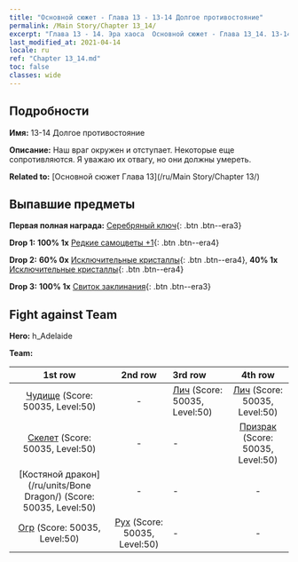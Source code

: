 ```yaml
---
title: "Основной сюжет - Глава 13 - 13-14 Долгое противостояние"
permalink: /Main Story/Chapter 13_14/
excerpt: "Глава 13 - 14. Эра хаоса  Основной сюжет - Глава 13_14. 13-14 Долгое противостояние"
last_modified_at: 2021-04-14
locale: ru
ref: "Chapter 13_14.md"
toc: false
classes: wide
---
```


## Подробности

 **Имя:** 13-14 Долгое противостояние

 **Описание:** Наш враг окружен и отступает. Некоторые еще сопротивляются. Я уважаю их отвагу, но они должны умереть.

 **Related to:** [Основной сюжет Глава 13](/ru/Main Story/Chapter 13/)

## Выпавшие предметы

 **Первая полная награда:** [Серебряный ключ](/ru/Items/con_693/){: .btn .btn--era3}

 **Drop 1:** **100% 1x** [Редкие самоцветы +1](/ru/Items/mat_44/){: .btn .btn--era4}

 **Drop 2:** **60% 0x** [Исключительные кристаллы](/ru/Items/mat_38/){: .btn .btn--era4}, **40% 1x** [Исключительные кристаллы](/ru/Items/mat_38/){: .btn .btn--era4}

 **Drop 3:** **100% 1x** [Свиток заклинания](/ru/Items/con_694/){: .btn .btn--era3}


## Fight against Team
 **Hero:** h_Adelaide

 **Team:**


  | 1st row | 2nd row | 3rd row | 4th row |
  |:----:|:----:|:----|:----:|
  | [Чудище](/ru/units/Behemoth/) (Score: 50035, Level:50)  | - | [Лич](/ru/units/Lich/) (Score: 50035, Level:50)  | [Лич](/ru/units/Lich/) (Score: 50035, Level:50)  |
  | [Скелет](/ru/units/Skeleton/) (Score: 50035, Level:50)  | - | - | [Призрак](/ru/units/Wight/) (Score: 50035, Level:50)  |
  | [Костяной дракон](/ru/units/Bone Dragon/) (Score: 50035, Level:50)  | - | - | - |
  | [Огр](/ru/units/Ogre/) (Score: 50035, Level:50)  | [Рух](/ru/units/Roc/) (Score: 50035, Level:50)  | - | - |


